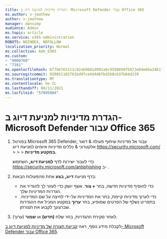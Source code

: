 ```yaml
---
title: הגדרת מדיניות למניעת דיוג ב- Microsoft Defender עבור Office 365
ms.author: v-jmathew
author: v-jmathew
manager: dansimp
audience: Admin
ms.topic: article
ms.service: o365-administration
ROBOTS: NOINDEX, NOFOLLOW
localization_priority: Normal
ms.collection: Adm_O365
ms.custom:
- "9000760"
- "7391"
ms.openlocfilehash: bf7b6763111c92ab9b01d991a8c9598890fb973e04e66a24b1f21863e11e2d91
ms.sourcegitcommit: 920051182781bd97ce4d4d6fbd268cb37b84d239
ms.translationtype: MT
ms.contentlocale: he-IL
ms.lasthandoff: 08/11/2021
ms.locfileid: "57895084"
---
```

# <a name="set-up-anti-phishing-policies-in-microsoft-defender-for-office-365"></a>הגדרת מדיניות למניעת דיוג ב- Microsoft Defender עבור Office 365

1. בפורטל Microsoft 365 Defender, עבור אל מדיניות שיתוף פעולה & דואר אלקטרוני & כללים מדיניות איומים למניעת דיוג <https://security.microsoft.com/>  \>  \>  \>  **במקטע מדיניות.**

   כדי לעבור ישירות לדף **למניעת דיוג,** השתמש <https://security.microsoft.com/antiphishing> ב- .

2. בדף מניעת **דיוג, בצע** אחת מהפעולות הבאות:
   - כדי להוסיף מדיניות חדשה, בחר **+ צור**. אשף יושק כדי לעזור לך להגדיר את הגדרות המדיניות שלך.
   - כדי לערוך מדיניות קיימת, בחר את המדיניות על-ידי לחיצה על שם המדיניות. בתפריט נשלף של הפרטים שמופיע, בחר **ערוך** במקטע המכיל את ההגדרות שברצונך לקבוע את תצורתן.

3. לאחר סקירת ההגדרות, בחר שלח **(חדש)** או **שמור** (ערוך).

לקבלת מידע נוסף, ראה [קביעת תצורה של מדיניות למניעת דיוג ב- Microsoft Defender עבור Office 365](https://docs.microsoft.com/microsoft-365/security/office-365-security/configure-mdo-anti-phishing-policies).
